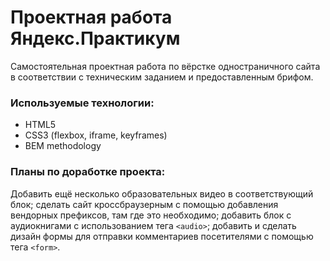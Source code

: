 # Проектная работа Яндекс.Практикум  
Самостоятельная проектная работа по вёрстке одностраничного сайта в соответствии с техническим заданием и предоставленным брифом.  
### Используемые технологии:
* HTML5
* CSS3 (flexbox, iframe, keyframes)
* BEM methodology  
### Планы по доработке проекта:
Добавить ещё несколько образовательных видео в соответствующий блок; сделать сайт кроссбраузерным с помощью добавления вендорных префиксов, там где это необходимо; добавить блок с аудиокнигами с использованием тега ```<audio>```; добавить и сделать дизайн формы для отправки комментариев посетителями с помощью тега ```<form>```.